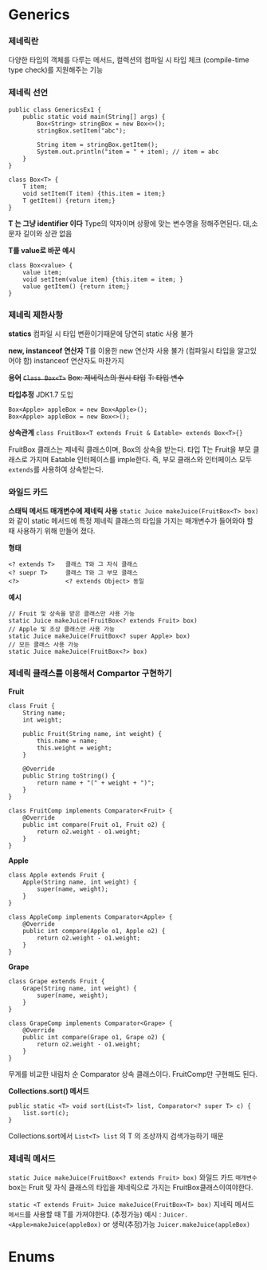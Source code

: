 # Generics

### 제네릭란

다양한 타입의 객체를 다루는 메서드, 컬렉션의
컴파일 시 타입 체크 (compile-time type check)를 지원해주는 기능

### 제네릭 선언

```
public class GenericsEx1 {
	public static void main(String[] args) {
		Box<String> stringBox = new Box<>();
		stringBox.setItem("abc");

		String item = stringBox.getItem();
		System.out.println("item = " + item); // item = abc
	}
}

class Box<T> {
	T item;
	void setItem(T item) {this.item = item;}
	T getItem() {return item;}
}

```

<b>T 는 그냥 identifier 이다</b>
Type의 약자이며 상황에 맞는 변수명을 정해주면된다.
대,소문자 길이와 상관 없음

<b>T를 value로 바꾼 예시</b>

```
class Box<value> {
	value item;
	void setItem(value item) {this.item = item;	}
	value getItem() {return item;}
}
```

### 제네릭 제한사항

<b>statics</b>
컴파일 시 타입 변환이기때문에 당연히 static 사용 불가

<b>new, instanceof 연산자</b>
T를 이용한 new 연산자 사용 불가 (컴파일시 타입을 알고있어야 함)
instanceof 연산자도 마찬가지

~~<b>용어</b>~~
~~`Class Box<T>`~~
~~Box: 제네릭스의 원시 타입~~
~~T: 타입 변수~~

<b>타입추정</b>
JDK1.7 도입

```
Box<Apple> appleBox = new Box<Apple>();
Box<Apple> appleBox = new Box<>();
```

<b>상속관계</b>
`class FruitBox<T extends Fruit & Eatable> extends Box<T>{}`

FruitBox 클래스는 제네릭 클래스이며, Box<T>의 상속을 받는다.
타입 T는 Fruit을 부모 클래스로 가지며 Eatable 인터페이스를 imple한다.
즉, 부모 클래스와 인터페이스 모두 `extends`를 사용하여 상속받는다.

### 와일드 카드

<b>스태틱 메서드 매개변수에 제네릭 사용</b>
`static Juice makeJuice(FruitBox<T> box)` 와 같이 static 메서드에 특정 제네릭 클래스의 타입을 가지는 매개변수가 들어와야 할 때 사용하기 위해 만들어 졌다.

<b>형태</b>

```
<? extends T>   클래스 T와 그 자식 클래스
<? suepr T>     클래스 T와 그 부모 클래스
<?>             <? extends Object> 동일
```

<b>예시</b>

```
// Fruit 및 상속을 받은 클래스만 사용 가능
static Juice makeJuice(FruitBox<? extends Fruit> box)
// Apple 및 조상 클래스만 사용 가능
static Juice makeJuice(FruitBox<? super Apple> box)
// 모든 클래스 사용 가능
static Juice makeJuice(FruitBox<?> box)
```

### 제네릭 클래스를 이용해서 Compartor 구현하기

<b>Fruit</b>

```
class Fruit {
	String name;
	int weight;

	public Fruit(String name, int weight) {
		this.name = name;
		this.weight = weight;
	}

	@Override
	public String toString() {
		return name + "(" + weight + ")";
	}
}

class FruitComp implements Comparator<Fruit> {
	@Override
	public int compare(Fruit o1, Fruit o2) {
		return o2.weight - o1.weight;
	}
}
```

<b>Apple</b>

```
class Apple extends Fruit {
	Apple(String name, int weight) {
		super(name, weight);
	}
}

class AppleComp implements Comparator<Apple> {
	@Override
	public int compare(Apple o1, Apple o2) {
		return o2.weight - o1.weight;
	}
}

```

<b>Grape</b>

```
class Grape extends Fruit {
	Grape(String name, int weight) {
		super(name, weight);
	}
}

class GrapeComp implements Comparator<Grape> {
	@Override
	public int compare(Grape o1, Grape o2) {
		return o2.weight - o1.weight;
	}
}
```

무게를 비교한 내림차 순 Comparator 상속 클래스이다.
FruitComp만 구현해도 된다.

<b>Collections.sort() 메서드</b>

```
public static <T> void sort(List<T> list, Comparator<? super T> c) {
    list.sort(c);
}
```

Collections.sort에서 `List<T> list` 의 T 의 조상까지 검색가능하기 때문

### 제네릭 메서드

`static Juice makeJuice(FruitBox<? extends Fruit> box)`
와일드 카드
`매개변수` box는
Fruit 및 자식 클래스의 타입을 제네릭으로 가지는 FruitBox클래스이여야한다.

`static <T extends Fruit> Juice makeJuice(FruitBox<T> box)`
지네릭 메서드
`메서드`를 사용할 때 T를 가져야한다. (추정가능)
예시 : `Juicer.<Apple>makeJuice(appleBox)` or 생략(추정)가능 `Juicer.makeJuice(appleBox)`

# Enums
